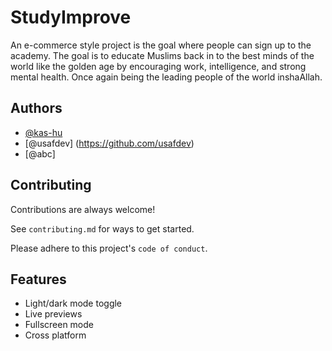 # StudyImprove

An e-commerce style project is the goal where people can sign up to the academy. 
The goal is to educate Muslims back in to the best minds of the world like the golden age by encouraging work, intelligence, and strong mental health. Once again being the leading people of the world inshaAllah.



## Authors

- [@kas-hu](https://www.github.com/kas-hu)
- [@usafdev] (https://github.com/usafdev)
- [@abc]
## Contributing

Contributions are always welcome!

See `contributing.md` for ways to get started.

Please adhere to this project's `code of conduct`.


## Features

- Light/dark mode toggle
- Live previews
- Fullscreen mode
- Cross platform
